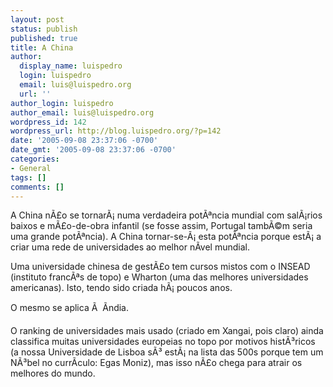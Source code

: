 ```yaml
---
layout: post
status: publish
published: true
title: A China
author:
  display_name: luispedro
  login: luispedro
  email: luis@luispedro.org
  url: ''
author_login: luispedro
author_email: luis@luispedro.org
wordpress_id: 142
wordpress_url: http://blog.luispedro.org/?p=142
date: '2005-09-08 23:37:06 -0700'
date_gmt: '2005-09-08 23:37:06 -0700'
categories:
- General
tags: []
comments: []
---
```

<p>A China n&Atilde;&pound;o se tornar&Atilde;&iexcl; numa verdadeira pot&Atilde;&ordf;ncia mundial com sal&Atilde;&iexcl;rios baixos e m&Atilde;&pound;o-de-obra infantil (se fosse assim, Portugal tamb&Atilde;&copy;m seria uma grande pot&Atilde;&ordf;ncia). A China tornar-se-&Atilde;&iexcl; esta pot&Atilde;&ordf;ncia porque est&Atilde;&iexcl; a criar uma rede de universidades ao melhor n&Atilde;&shy;vel mundial.</p>
<p>Uma universidade chinesa de gest&Atilde;&pound;o tem cursos mistos com o INSEAD (instituto franc&Atilde;&ordf;s de topo) e Wharton (uma das melhores universidades americanas). Isto, tendo sido criada h&Atilde;&iexcl; poucos anos.</p>
<p>O mesmo se aplica &Atilde;&nbsp; &Atilde;ndia.</p>
<p>O ranking de universidades mais usado (criado em Xangai, pois claro) ainda classifica muitas universidades europeias no topo por motivos hist&Atilde;&sup3;ricos (a nossa Universidade de Lisboa s&Atilde;&sup3; est&Atilde;&iexcl; na lista das 500s porque tem um N&Atilde;&sup3;bel no curr&Atilde;&shy;culo: Egas Moniz), mas isso n&Atilde;&pound;o chega para atrair os melhores do mundo.</p>
